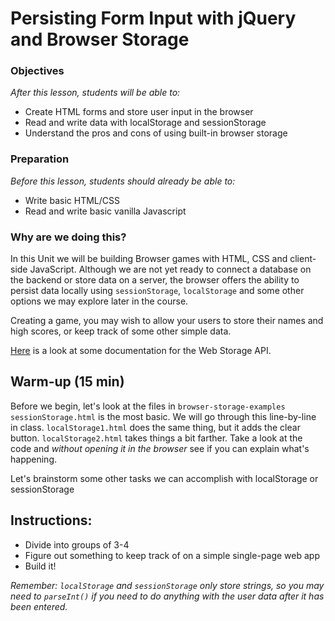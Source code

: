 <!-- 
---
title: Persisting Form Input with jQuery and Browser Storage
type: lesson
duration: "1:25"
creator:
    name: Ben Hulan
    city: SF
competencies: Front-end intro
adapted by: Zeb Girouard
---
 -->

<!-- Hook: So...you're filling out a form for something: taxes, registration, or a sign-up for a website.  You realize you made a mistake, so you hit the back button...but that takes you all the way to the beginning.  And worse yet, all your information is now gone.  You have to start all over again. Raise your hand if this has happened to you.  

Today we will talk about one way to resolve this headache, with localStorage.
-->

# Persisting Form Input with jQuery and Browser Storage

### Objectives
*After this lesson, students will be able to:*

- Create HTML forms and store user input in the browser
- Read and write data with localStorage and sessionStorage
- Understand the pros and cons of using built-in browser storage

### Preparation
*Before this lesson, students should already be able to:*

- Write basic HTML/CSS
- Read and write basic vanilla Javascript

### Why are we doing this?
In this Unit we will be building Browser games with HTML, CSS and client-side JavaScript. Although we are not yet ready to connect a database on the backend or store data on a server, the browser offers the ability to persist data locally using `sessionStorage`, `localStorage` and some other options we may explore later in the course.

Creating a game, you may wish to allow your users to store their names and high scores, or keep track of some other simple data.

[Here](https://developer.mozilla.org/en-US/docs/Web/API/Storage) is a look at some documentation for the Web Storage API.

## Warm-up (15 min)
Before we begin, let's look at the files in `browser-storage-examples`
`sessionStorage.html` is the most basic. We will go through this line-by-line in class.
`localStorage1.html` does the same thing, but it adds the clear button.
`localStorage2.html` takes things a bit farther. Take a look at the code and _without opening it in the browser_ see if you can explain what's happening.

<!-- CFU: Think-pair-share to explain what's happening on 2nd file -->

Let's brainstorm some other tasks we can accomplish with localStorage or sessionStorage

## Instructions:

- Divide into groups of 3-4
- Figure out something to keep track of on a simple single-page web app
- Build it!


_Remember: `localStorage` and `sessionStorage` only store strings, so you may need to `parseInt()` if you need to do anything with the user data after it has been entered._
